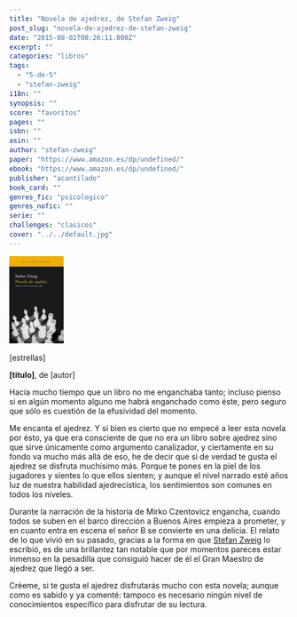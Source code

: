 ```yaml
---
title: "Novela de ajedrez, de Stefan Zweig"
post_slug: "novela-de-ajedrez-de-stefan-zweig"
date: "2015-08-02T08:26:11.000Z"
excerpt: ""
categories: "libros"
tags: 
  - "5-de-5"
  - "stefan-zweig"
i18n: ""
synopsis: ""
score: "favoritos"
pages: ""
isbn: ""
asin: ""
author: "stefan-zweig"
paper: "https://www.amazon.es/dp/undefined/"
ebook: "https://www.amazon.es/dp/undefined/"
publisher: "acantilado"
book_card: ""
genres_fic: "psicologico"
genres_nofic: ""
serie: ""
challenges: "clasicos"
cover: "../../default.jpg"
---
```


![[titulo-foto]](images/novela-ajedrez-p.jpg)

\[estrellas\]

**\[titulo\]**, de \[autor\]

Hacía mucho tiempo que un libro no me enganchaba tanto; incluso pienso si en algún momento alguno me habrá enganchado como éste, pero seguro que sólo es cuestión de la efusividad del momento.

Me encanta el ajedrez. Y si bien es cierto que no empecé a leer esta novela por ésto, ya que era consciente de que no era un libro sobre ajedrez sino que sirve únicamente como argumento canalizador, y ciertamente en su fondo va mucho más allá de eso, he de decir que si de verdad te gusta el ajedrez se disfruta muchísimo más. Porque te pones en la piel de los jugadores y sientes lo que ellos sienten; y aunque el nivel narrado esté años luz de nuestra habilidad ajedrecística, los sentimientos son comunes en todos los niveles.

Durante la narración de la historia de Mirko Czentovicz engancha, cuando todos se suben en el barco dirección a Buenos Aires empieza a prometer, y en cuanto entra en escena el señor B se convierte en una delicia. El relato de lo que vivió en su pasado, gracias a la forma en que [Stefan Zweig](http://www.goodreads.com/author/show/25573.Stefan_Zweig "Stefan Zweig") lo escribió, es de una brillantez tan notable que por momentos pareces estar inmenso en la pesadilla que consiguió hacer de él el Gran Maestro de ajedrez que llegó a ser.

Créeme, si te gusta el ajedrez disfrutarás mucho con esta novela; aunque como es sabido y ya comenté: tampoco es necesario ningún nivel de conocimientos específico para disfrutar de su lectura.
